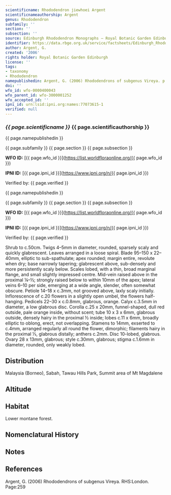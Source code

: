 ```yaml
---
scientificname: Rhododendron jiewhoei Argent
scientificnameauthorship: Argent
genus: Rhododendron
subfamily: ''
section: ''
subsection: ''
source: Edinburgh Rhododendron Monographs – Royal Botanic Garden Edinburgh
identifier: https://data.rbge.org.uk/service/factsheets/Edinburgh_Rhododendron_Monographs.xhtml
author: Argent, G.
created: '2006'
rights holder: Royal Botanic Garden Edinburgh
license: ''
tags:
- taxonomy
- Rhododendron
namepublishedin: Argent, G. (2006) Rhododendrons of subgenus Vireya. p 259
doi: ''
wfo_id: wfo-0000400043
wfo_parent_id: wfo-3000001252
wfo_accepted_id: ''
ipni_id: urn:lsid:ipni.org:names:77073615-1
verified: null
---
```

### _{{ page.scientificname }}_ {{ page.scientificauthorship }}
 {{ page.namepublishedin }}

{{ page.subfamily }} {{ page.section }} {{ page.subsection }}

**WFO ID:** [{{ page.wfo_id }}](https://list.worldfloraonline.org/{{ page.wfo_id }})

**IPNI ID:** [{{ page.ipni_id }}](https://www.ipni.org/n/{{ page.ipni_id }})

Verified by: {{ page.verified }}

 {{ page.namepublishedin }}

{{ page.subfamily }} {{ page.section }} {{ page.subsection }}

**WFO ID:** [{{ page.wfo_id }}](https://list.worldfloraonline.org/{{ page.wfo_id }})

**IPNI ID:** [{{ page.ipni_id }}](https://www.ipni.org/n/{{ page.ipni_id }})

Verified by: {{ page.verified }}



Shrub to c.50cm. Twigs 4–5mm in diameter, rounded, sparsely scaly and quickly glabrescent. Leaves arranged in a loose spiral. Blade 95–150 x 22–40mm, elliptic to sub-spathulate; apex rounded; margin entire, revolute when dry; base narrowly tapering; glabrescent above, sub-densely and more persistently scaly below. Scales lobed, with a thin, broad marginal flange, and small slightly impressed centre. Mid-vein raised above in the proximal ¼–½; strongly raised below to within 10mm of the apex; lateral veins 6–10 per side, emerging at a wide angle, slender, often somewhat obscure. Petiole 14–18 x c.3mm, not grooved above, laxly scaly initially. Inflorescence of c.20 flowers in a slightly open umbel, the flowers half-hanging. Pedicels 22–30 x c.0.8mm, glabrous, orange. Calyx c.3.5mm in diameter, a low glabrous disc. Corolla c.25 x 20mm, funnel-shaped, dull red outside, pale orange inside, without scent; tube 10 x 3 x 6mm, glabrous outside, densely hairy in the proximal ½ inside; lobes c.11 x 6mm, broadly elliptic to oblong, erect, not overlapping. Stamens to 14mm, exserted to c.4mm, arranged regularly all round the flower, dimorphic; filaments hairy in the proximal 1⁄3, glabrous distally; anthers c.2mm. Disc 10-lobed, glabrous. Ovary 28 x 13mm, glabrous; style c.30mm, glabrous; stigma c.1.6mm in diameter, rounded, only weakly lobed.

## Distribution
Malaysia (Borneo), Sabah, Tawau Hills Park, Summit area of Mt Magdalene

## Altitude


## Habitat
Lower montane forest.

## Nomenclatural History

                       
## Notes


## References

Argent, G. (2006) Rhododendrons of subgenus Vireya. RHS:London. Page:259
